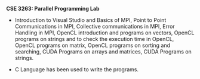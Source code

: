 **CSE 3263: Parallel Programming Lab**

- Introduction to Visual Studio and Basics of MPI, Point to Point Communications in MPI, Collective communications in MPI, Error Handling in MPI, OpenCL introduction and programs on vectors, OpenCL programs on strings and to check the execution time in OpenCL, OpenCL programs on matrix, OpenCL programs on sorting and
searching, CUDA Programs on arrays and matrices, CUDA Programs on strings.

- C Language has been used to write the programs.